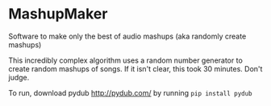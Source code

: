 # MashupMaker
Software to make only the best of audio mashups (aka randomly create mashups)

This incredibly complex algorithm uses a random number generator to create random mashups of songs. If it isn't clear, this took 30 minutes. Don't judge. 

To run, download pydub http://pydub.com/ by running `pip install pydub`
